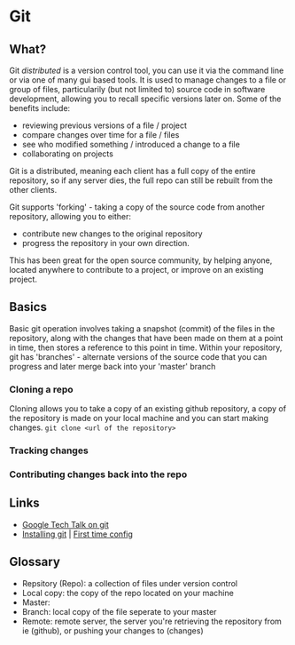 # Git
## What?
Git *distributed* is a version control tool, you can use it via the command line or via one of many gui based tools.
It is used to manage changes to a file or group of files, particularily (but not limited to) source code in software development, allowing you to recall specific versions later on.
Some of the benefits include:

- reviewing previous versions of a file / project
- compare changes over time for a file / files
- see who modified something / introduced a change to a file
- collaborating on projects

Git is a distributed, meaning each client has a full copy of the entire repository, so if any server dies, the full repo can still be rebuilt from the other clients.  

Git supports 'forking' - taking a copy of the source code from another repository, allowing you to either:
- contribute new changes to the original repository
- progress the repository in your own direction.

This has been great for the open source community, by helping anyone, located anywhere to contribute to a project, or improve on an existing project.

## Basics
Basic git operation involves taking a snapshot (commit) of the files in the repository, along with the changes that have been made on them at a point in time, then stores a reference to this point in time.
Within your repository, git has 'branches' - alternate versions of the source code that you can progress and later merge back into your 'master' branch

### Cloning a repo
Cloning allows you to take a copy of an existing github repository, a copy of the repository is made on your local machine and you can start making changes.
`git clone <url of the repository>`

### Tracking changes

### Contributing changes back into the repo


## Links
* [Google Tech Talk on git](https://www.youtube.com/watch?v=8dhZ9BXQgc4)
* [Installing git](https://git-scm.com/book/en/v2/Getting-Started-Installing-Git) | [First time config](https://git-scm.com/book/en/v2/Getting-Started-First-Time-Git-Setup)

## Glossary
* Repsitory (Repo): a collection of files under version control
* Local copy: the copy of the repo located on your machine
* Master:
* Branch: local copy of the file seperate to your master
* Remote: remote server, the server you're retrieving the repository from ie (github), or pushing your changes to (changes)
